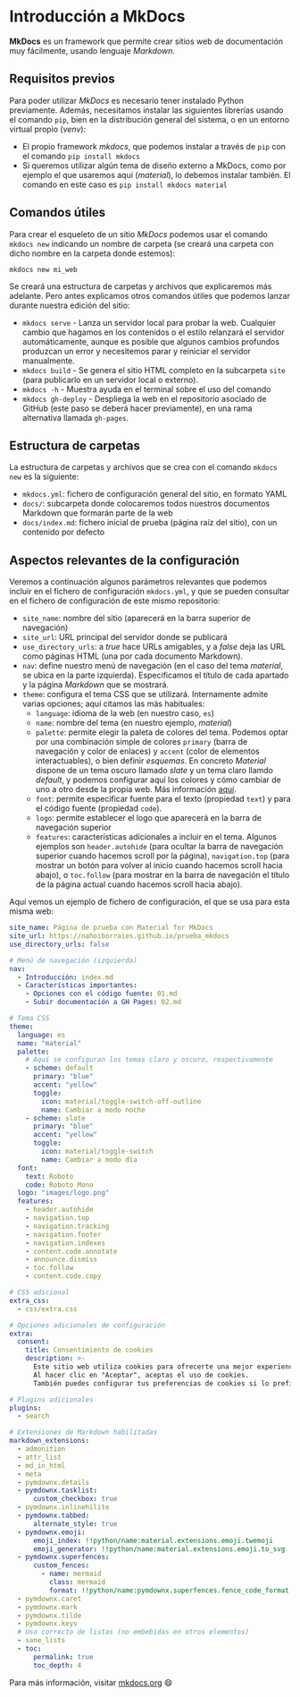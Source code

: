 # Introducción a MkDocs

**MkDocs** es un framework que permite crear sitios web de documentación muy fácilmente, usando lenguaje *Markdown*.

## Requisitos previos

Para poder utilizar *MkDocs* es necesario tener instalado Python previamente. Además, necesitamos instalar las siguientes librerías usando el comando `pip`, bien en la distribución general del sistema, o en un entorno virtual propio (*venv*):

* El propio framework *mkdocs*, que podemos instalar a través de `pip` con el comando `pip install mkdocs`
* Si queremos utilizar algún tema de diseño externo a MkDocs, como por ejemplo el que usaremos aquí (*material*), lo debemos instalar también. El comando en este caso es `pip install mkdocs material`

## Comandos útiles

Para crear el esqueleto de un sitio *MkDocs* podemos usar el comando `mkdocs new` indicando un nombre de carpeta (se creará una carpeta con dicho nombre en la carpeta donde estemos):

```
mkdocs new mi_web
```

Se creará una estructura de carpetas y archivos que explicaremos más adelante. Pero antes explicamos otros comandos útiles que podemos lanzar durante nuestra edición del sitio:

* `mkdocs serve` - Lanza un servidor local para probar la web. Cualquier cambio que hagamos en los contenidos o el estilo relanzará el servidor automáticamente, aunque es posible que algunos cambios profundos produzcan un error y necesitemos parar y reiniciar el servidor manualmente.
* `mkdocs build` - Se genera el sitio HTML completo en la subcarpeta `site` (para publicarlo en un servidor local o externo).
* `mkdocs -h` - Muestra ayuda en el terminal sobre el uso del comando
* `mkdocs gh-deploy` - Despliega la web en el repositorio asociado de GitHub (este paso se deberá hacer previamente), en una rama alternativa llamada `gh-pages`.

## Estructura de carpetas

La estructura de carpetas y archivos que se crea con el comando `mkdocs new` es la siguiente:

* `mkdocs.yml`: fichero de configuración general del sitio, en formato YAML
* `docs/`: subcarpeta donde colocaremos todos nuestros documentos Markdown que formarán parte de la web
* `docs/index.md`: fichero inicial de prueba (página raíz del sitio), con un contenido por defecto

## Aspectos relevantes de la configuración

Veremos a continuación algunos parámetros relevantes que podemos incluir en el fichero de configuración `mkdocs.yml`, y que se pueden consultar en el fichero de configuración de este mismo repositorio:

* `site_name`: nombre del sitio (aparecerá en la barra superior de navegación)
* `site_url`: URL principal del servidor donde se publicará
* `use_directory_urls`: a *true* hace URLs amigables, y a *false* deja las URL como páginas HTML (una por cada documento Markdown).
* `nav`: define nuestro menú de navegación (en el caso del tema *material*, se ubica en la parte izquierda). Especificamos el título de cada apartado y la página *Markdown* que se mostrará.
* `theme`: configura el tema CSS que se utilizará. Internamente admite varias opciones; aquí citamos las más habituales:
    * `language`: idioma de la web (en nuestro caso, `es`)
    * `name`: nombre del tema (en nuestro ejemplo, *material*)
    * `palette`: permite elegir la paleta de colores del tema. Podemos optar por una combinación simple de colores `primary` (barra de navegación y color de enlaces) y `accent` (color de elementos interactuables), o bien definir *esquemas*. En concreto *Material* dispone de un tema oscuro llamado *slate* y un tema claro llamdo *default*, y podemos configurar aquí los colores y cómo cambiar de uno a otro desde la propia web. Más información [aquí](https://squidfunk.github.io/mkdocs-material/setup/changing-the-colors/).
    * `font`: permite especificar fuente para el texto (propiedad `text`) y para el código fuente (propiedad `code`).
    * `logo`: permite establecer el logo que aparecerá en la barra de navegación superior
    * `features`: características adicionales a incluir en el tema. Algunos ejemplos son `header.autohide` (para ocultar la barra de navegación superior cuando hacemos scroll por la página), `navigation.top` (para mostrar un botón para volver al inicio cuando hacemos scroll hacia abajo), o `toc.follow` (para mostrar en la barra de navegación el título de la página actual cuando hacemos scroll hacia abajo).

Aquí vemos un ejemplo de fichero de configuración, el que se usa para esta misma web:

```yaml
site_name: Página de prueba con Material for MkDocs
site_url: https://nahoiborraies.github.io/prueba_mkdocs
use_directory_urls: false

# Menú de navegación (izquierda)
nav:
  - Introducción: index.md
  - Características importantes: 
    - Opciones con el código fuente: 01.md
    - Subir documentación a GH Pages: 02.md

# Tema CSS
theme:
  language: es
  name: "material"
  palette:
    # Aquí se configuran los temas claro y oscuro, respectivamente
    - scheme: default
      primary: "blue"
      accent: "yellow"
      toggle:
        icon: material/toggle-switch-off-outline
        name: Cambiar a modo noche
    - scheme: slate 
      primary: "blue"
      accent: "yellow"
      toggle:
        icon: material/toggle-switch
        name: Cambiar a modo día
  font:
    text: Roboto
    code: Roboto Mono
  logo: "images/logo.png"
  features:
    - header.autohide
    - navigation.top
    - navigation.tracking
    - navigation.footer
    - navigation.indexes
    - content.code.annotate
    - announce.dismiss
    - toc.follow
    - content.code.copy

# CSS adicional
extra_css:
  - css/extra.css

# Opciones adicionales de configuración
extra:
  consent:
    title: Consentimiento de cookies
    description: >-
      Este sitio web utiliza cookies para ofrecerte una mejor experiencia. 
      Al hacer clic en "Aceptar", aceptas el uso de cookies. 
      También puedes configurar tus preferencias de cookies si lo prefieres.

# Plugins adicionales
plugins:
  - search

# Extensiones de Markdown habilitadas
markdown_extensions:
  - admonition
  - attr_list
  - md_in_html
  - meta
  - pymdownx.details  
  - pymdownx.tasklist:
      custom_checkbox: true
  - pymdownx.inlinehilite
  - pymdownx.tabbed:
      alternate_style: true
  - pymdownx.emoji:
      emoji_index: !!python/name:material.extensions.emoji.twemoji
      emoji_generator: !!python/name:material.extensions.emoji.to_svg
  - pymdownx.superfences:
      custom_fences:
        - name: mermaid
          class: mermaid
          format: !!python/name:pymdownx.superfences.fence_code_format
  - pymdownx.caret
  - pymdownx.mark
  - pymdownx.tilde
  - pymdownx.keys
  # Uso correcto de listas (no embebidas en otros elementos)
  - sane_lists
  - toc:
      permalink: true
      toc_depth: 4
```

Para más información, visitar [mkdocs.org](https://www.mkdocs.org) :smile:
